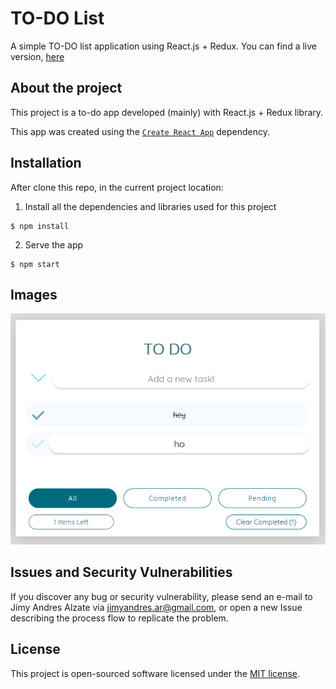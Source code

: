 # TO-DO List
A simple TO-DO list application using React.js + Redux. You can find a live version, [here](http://TodoList.jimyandres.me)

## About the project

This project is a to-do app developed (mainly) with React.js + Redux library.

This app was created using the [`Create React App`](https://github.com/facebook/create-react-app) dependency.

## Installation

After clone this repo, in the current project location:

1. Install all the dependencies and libraries used for this project
```
$ npm install
```

2. Serve the app
```
$ npm start
```

## Images

![Screenshot](/public/todo-app.png)

## Issues and Security Vulnerabilities

If you discover any bug or security vulnerability, please send an e-mail to Jimy Andres Alzate via [jimyandres.ar@gmail.com](mailto:jimyandres.ar@gmail.com), or
open a new Issue describing the process flow to replicate the problem.

## License

This project is open-sourced software licensed under the [MIT license](https://opensource.org/licenses/MIT).
